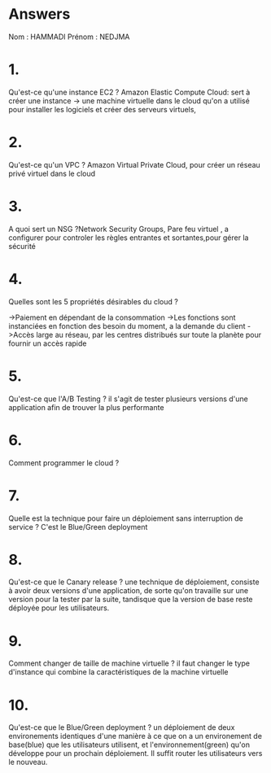# Answers

Nom : HAMMADI
Prénom : NEDJMA

# 1.
Qu'est-ce qu'une instance EC2 ? Amazon Elastic Compute Cloud: sert à créer une instance -> une machine virtuelle dans le cloud qu'on a utilisé pour installer les logiciels
et créer des serveurs virtuels, 



# 2.
Qu'est-ce qu'un VPC ? Amazon Virtual Private Cloud, pour créer un réseau privé virtuel dans le cloud

# 3.
A quoi sert un NSG ?Network Security Groups, Pare feu virtuel , a configurer pour controler les règles entrantes et sortantes,pour gérer la sécurité

# 4.
Quelles sont les 5 propriétés désirables du cloud ?

->Paiement en dépendant de la consommation
->Les fonctions sont instanciées en fonction des besoin du moment, a la demande du client
->Accès large au réseau, par les centres distribués sur toute la planète pour fournir un accès rapide


# 5.
Qu'est-ce que l'A/B Testing ? il s'agit de tester plusieurs versions d'une application afin de trouver la plus performante

# 6.
Comment programmer le cloud ?

# 7.
Quelle est la technique pour faire un déploiement sans interruption de service ? C'est le Blue/Green deployment

# 8.
Qu'est-ce que le Canary release ? une technique de déploiement, consiste à avoir deux versions d'une application, de sorte qu'on travaille sur une version pour la tester par la suite, tandisque que la version de base reste déployée pour les utilisateurs.

# 9.
Comment changer de taille de machine virtuelle ? il faut changer le type d'instance qui combine la caractéristiques de la machine virtuelle 

# 10.
Qu'est-ce que le Blue/Green deployment ? un déploiement de deux environements identiques d'une manière à ce que on a
un environement de base(blue) que les utilisateurs utilisent, et l'environnement(green) qu'on développe  pour un prochain déploiement. Il suffit router les utilisateurs vers le nouveau.
